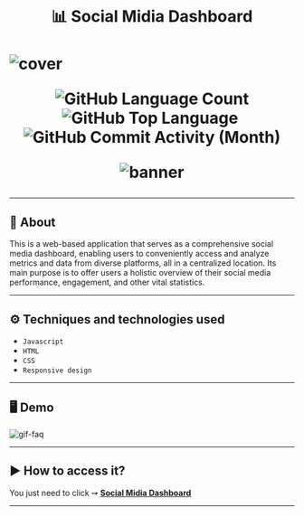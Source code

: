 
<h1 align="center">
    📊 Social Midia Dashboard
<h1>

![cover](https://github.com/JayCesar/page_social-media-dashboard/assets/44206400/2f368b42-8074-423b-857b-7e598b038972)

<p align="center">
  <img alt="GitHub Language Count" src="https://img.shields.io/github/languages/count/JayCesar/page_social-media-dashboard" />
  <img alt="GitHub Top Language" src="https://img.shields.io/github/languages/top/JayCesar/page_social-media-dashboard" />
  <img alt="" src="https://img.shields.io/github/repo-size/JayCesar/page_social-media-dashboard" />
  <img alt="GitHub Commit Activity (Month)" src="https://img.shields.io/github/commit-activity/m/JayCesar/page_social-media-dashboard" />
</p>

<p align="center">
 <img alt="banner" align="center" src="http://img.shields.io/static/v1?label=STATUS&message=%20FINISHED&color=GREEN&style=for-the-badge" />
</p>

***

## 📌 About 

This is a web-based application that serves as a comprehensive social media dashboard, enabling users to conveniently access and analyze metrics and data from diverse platforms, all in a centralized location. 
Its main purpose is to offer users a holistic overview of their social media performance, engagement, and other vital statistics.

***

## ⚙️ Techniques and technologies used
- ``Javascript``
- ``HTML``
- ``CSS``
- ``Responsive design``
  
***

## 🖥️ Demo  
    
![gif-faq](https://github.com/JayCesar/page_social-media-dashboard/assets/44206400/9864dd16-d0c1-4b89-8332-f67a5c34cc34)

***

## ▶️ How to access it?
You just need to click ➙ <b><a href="https://jaycesar.github.io/page_social-media-dashboard/"> Social Midia Dashboard</a></b>

***

